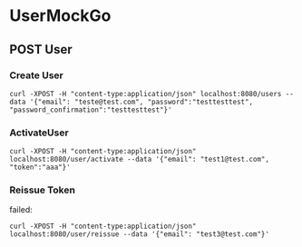 # UserMockGo


## POST User

### Create User

```
curl -XPOST -H "content-type:application/json" localhost:8080/users --data '{"email": "teste@test.com", "password":"testtesttest", "password_confirmation":"testtesttest"}'
```

### ActivateUser

```
curl -XPOST -H "content-type:application/json" localhost:8080/user/activate --data '{"email": "test1@test.com", "token":"aaa"}'
```

### Reissue Token

failed: 
```
curl -XPOST -H "content-type:application/json" localhost:8080/user/reissue --data '{"email": "test3@test.com"}'
```
